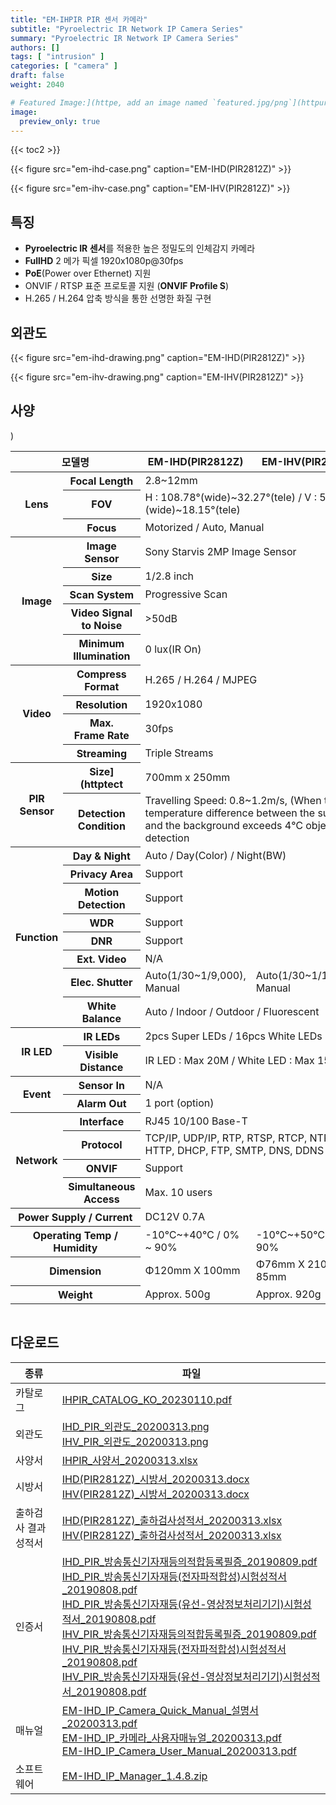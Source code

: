 ```yaml
---
title: "EM-IHPIR PIR 센서 카메라"
subtitle: "Pyroelectric IR Network IP Camera Series"
summary: "Pyroelectric IR Network IP Camera Series"
authors: []
tags: [ "intrusion" ]
categories: [ "camera" ]
draft: false
weight: 2040

# Featured Image:](httpe, add an image named `featured.jpg/png`](httpur page's folder.)
image:
  preview_only: true
---
```


{{< toc2 >}}

<div class="container">
<div class="row justify-content-center align-items-end">
<div class="col-sm-6">

{{< figure src="em-ihd-case.png" caption="EM-IHD(PIR2812Z)" >}}

</div>
<div class="col-sm-6">

{{< figure src="em-ihv-case.png" caption="EM-IHV(PIR2812Z)" >}}

</div>
</div>
</div>

## 특징

- **Pyroelectric IR 센서**를 적용한 높은 정밀도의 인체감지 카메라
- **FullHD** 2 메가 픽셀 1920x1080p@30fps
- **PoE**(Power over Ethernet) 지원
- ONVIF / RTSP 표준 프로토콜 지원 (**ONVIF Profile S**)
- H.265 / H.264 압축 방식을 통한 선명한 화질 구현

## 외관도

<div class="container">
<div class="row justify-content-center align-items-end">
<div class="col-sm-6">

{{< figure src="em-ihd-drawing.png" caption="EM-IHD(PIR2812Z)" >}}

</div>
<div class="col-sm-6">

{{< figure src="em-ihv-drawing.png" caption="EM-IHV(PIR2812Z)" >}}

</div>
</div>
</div>

## 사양

<div style="overflow-x: auto">
<table class="spec">
<thead>
<tr>
<th colspan="2">모델명</th>
<th>EM-IHD(PIR2812Z)</th>
<th>EM-IHV(PIR2812Z)</th>
</tr>
</thead>
<tbody>
<tr>
<th rowspan="3">Lens</th>
<th>Focal Length</th>
<td colspan="2">2.8~12mm</td>
</tr>
<tr>
<th>FOV</th>
<td colspan="2">H : 108.78°(wide)~32.27°(tele) / V : 57.22°(wide)~18.15°(tele)</td>
</tr>
<tr>
<th>Focus</th>
<td colspan="2">Motorized / Auto, Manual</td>
</tr>
<tr>
<th rowspan="5">Image</th>
<th>Image Sensor</th>
<td colspan="2">Sony Starvis 2MP Image Sensor</td>
</tr>
<tr>
<th>Size</th>
<td colspan="2">1/2.8 inch</td>
</tr>
<tr>
<th>Scan System</th>
<td colspan="2">Progressive Scan</td>
</tr>
<tr>
<th>Video Signal<br>to Noise</th>
<td colspan="2">&gt;50dB</td>
</tr>
<tr>
<th>Minimum<br>Illumination</th>
<td colspan="2">0 lux(IR On)</td>
</tr>
<tr>
<th rowspan="4">Video</th>
<th>Compress<br>Format</th>
<td colspan="2">H.265 / H.264 / MJPEG</td>
</tr>
<tr>
<th>Resolution</th>
<td colspan="2">1920x1080</td>
</tr>
<tr>
<th>Max.<br>Frame Rate</th>
<td colspan="2">30fps</td>
</tr>
<tr>
<th>Streaming</th>
<td colspan="2">Triple Streams</td>
</tr>
<tr>
<th rowspan="2">PIR<br>Sensor</th>
<th>Size](httptect</th>)
<td colspan="2">700mm x 250mm</td>
</tr>
<tr>
<th>Detection<br>Condition</th>
<td colspan="2">Travelling Speed: 0.8~1.2m/s, (When the temperature difference between the subject and the background exceeds 4℃ object detection</td>
</tr>
<tr>
<th rowspan="8">Function</th>
<th>Day & Night</th>
<td colspan="2">Auto / Day(Color) / Night(BW)</td>
</tr>
<tr>
<th>Privacy Area</th>
<td colspan="2">Support</td>
</tr>
<tr>
<th>Motion<br>Detection</th>
<td colspan="2">Support</td>
</tr>
<tr>
<th>WDR</th>
<td colspan="2">Support</td>
</tr>
<tr>
<th>DNR</th>
<td colspan="2">Support</td>
</tr>
<tr>
<th>Ext. Video</th>
<td colspan="2">N/A</td>
</tr>
<tr>
<th>Elec. Shutter</th>
<td>Auto(1/30~1/9,000), Manual</td>
<td>Auto(1/30~1/15,000), Manual</td>
</tr>
<tr>
<th>White Balance</th>
<td colspan="2">Auto / Indoor / Outdoor / Fluorescent</td>
</tr>
<tr>
<th rowspan="2">IR LED</th>
<th>IR LEDs</th>
<td colspan="2">2pcs Super LEDs / 16pcs White LEDs</td>
</tr>
<tr>
<th>Visible<br>Distance</th>
<td colspan="2">IR LED : Max 20M / White LED : Max 15M</td>
</tr>
<tr>
<th rowspan="2">Event</th>
<th>Sensor In</th>
<td colspan="2">N/A</td>
</tr>
<tr>
<th>Alarm Out</th>
<td colspan="2">1 port (option)</td>
</tr>
<tr>
<th rowspan="4">Network</th>
<th>Interface</th>
<td colspan="2">RJ45 10/100 Base-T</td>
</tr>
<tr>
<th>Protocol</th>
<td colspan="2">TCP/IP, UDP/IP, RTP, RTSP, RTCP, NTP, HTTP, DHCP, FTP, SMTP, DNS, DDNS</td>
</tr>
<tr>
<th>ONVIF</th>
<td colspan="2">Support</td>
</tr>
<tr>
<th>Simultaneous<br>Access</th>
<td colspan="2">Max. 10 users</td>
</tr>
<tr>
<th colspan="2">Power Supply / Current</th>
<td colspan="2">DC12V 0.7A</td>
</tr>
<tr>
<th colspan="2">Operating Temp / Humidity</th>
<td>-10℃~+40℃ / 0% ~ 90%</td>
<td>-10℃~+50℃ / 0% ~ 90%</td>
</tr>
<tr>
<th colspan="2">Dimension</th>
<td>Φ120mm X 100mm</td>
<td>Φ76mm X 210mm X 85mm</td>
</tr>
<tr>
<th colspan="2">Weight</th>
<td>Approx. 500g</td>
<td>Approx. 920g</td>
</tr>
</tbody>
</table>
</div>

## 다운로드

종류 | 파일
---- | ----
카탈로그 | [IHPIR_CATALOG_KO_20230110.pdf](https://www.emstone.com/data/sales/ko/IHPIR_CATALOG_KO_20230110.pdf)
외관도 | [IHD_PIR_외관도_20200313.png](https://www.emstone.com/data/sales/ko/IHD_PIR_외관도_20200313.png)<br>[IHV_PIR_외관도_20200313.png](https://www.emstone.com/data/sales/ko/IHV_PIR_외관도_20200313.png)
사양서 | [IHPIR_사양서_20200313.xlsx](https://www.emstone.com/data/sales/ko/IHPIR_사양서_20200313.xlsx)
시방서 | [IHD(PIR2812Z)_시방서_20200313.docx](https://www.emstone.com/data/sales/ko/IHD(PIR2812Z)_시방서_20200313.docx)<br>[IHV(PIR2812Z)_시방서_20200313.docx](https://www.emstone.com/data/sales/ko/IHV(PIR2812Z)_시방서_20200313.docx)
출하검사 결과 성적서 | [IHD(PIR2812Z)_출하검사성적서_20200313.xlsx](https://www.emstone.com/data/sales/ko/IHD(PIR2812Z)_출하검사성적서_20200313.xlsx)<br>[IHV(PIR2812Z)_출하검사성적서_20200313.xlsx](https://www.emstone.com/data/sales/ko/IHV(PIR2812Z)_출하검사성적서_20200313.xlsx)
인증서 | [IHD_PIR_방송통신기자재등의적합등록필증_20190809.pdf](https://www.emstone.com/data/sales/ko/IHD_PIR_방송통신기자재등의적합등록필증_20190809.pdf)<br>[IHD_PIR_방송통신기자재등(전자파적합성)시험성적서_20190808.pdf](https://www.emstone.com/data/sales/ko/IHD_PIR_방송통신기자재등(전자파적합성)시험성적서_20190808.pdf)<br>[IHD_PIR_방송통신기자재등(유선-영상정보처리기기)시험성적서_20190808.pdf](https://www.emstone.com/data/sales/ko/IHD_PIR_방송통신기자재등(유선-영상정보처리기기)시험성적서_20190808.pdf)<br>[IHV_PIR_방송통신기자재등의적합등록필증_20190809.pdf](https://www.emstone.com/data/sales/ko/IHV_PIR_방송통신기자재등의적합등록필증_20190809.pdf)<br>[IHV_PIR_방송통신기자재등(전자파적합성)시험성적서_20190808.pdf](https://www.emstone.com/data/sales/ko/IHV_PIR_방송통신기자재등(전자파적합성)시험성적서_20190808.pdf)<br>[IHV_PIR_방송통신기자재등(유선-영상정보처리기기)시험성적서_20190808.pdf](https://www.emstone.com/data/sales/ko/IHV_PIR_방송통신기자재등(유선-영상정보처리기기)시험성적서_20190808.pdf)
매뉴얼 | [EM-IHD_IP_Camera_Quick_Manual_설명서_20200313.pdf](https://www.emstone.com/data/sales/ko/EM-IHD_IP_Camera_Quick_Manual_설명서_20200313.pdf)<br>[EM-IHD_IP_카메라_사용자매뉴얼_20200313.pdf](https://www.emstone.com/data/sales/ko/EM-IHD_IP_카메라_사용자매뉴얼_20200313.pdf)<br>[EM-IHD_IP_Camera_User_Manual_20200313.pdf](https://www.emstone.com/data/sales/ko/EM-IHD_IP_Camera_User_Manual_20200313.pdf)
소프트웨어 | [EM-IHD_IP_Manager_1.4.8.zip](https://www.emstone.com/data/sales/ko/EM-IHD_IP_Manager_1.4.8.zip)

